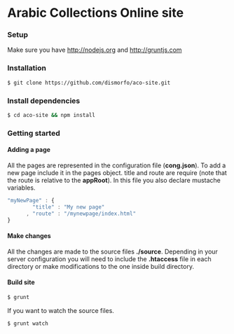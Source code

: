 Arabic Collections Online site
========

### Setup

Make sure you have http://nodejs.org and http://gruntjs.com

### Installation

```bash
$ git clone https://github.com/dismorfo/aco-site.git
```

### Install dependencies

```bash
$ cd aco-site && npm install
```

### Getting started
  
#### Adding a page
  
All the pages are represented in the configuration file (**cong.json**). To add a new page include it in the pages object. title and route are require (note that the route is relative to the **appRoot**). In this file you also declare mustache variables.
  
```javascript
"myNewPage" : {
        "title" : "My new page"
      , "route" : "/mynewpage/index.html"
}
```  

#### Make changes

All the changes are made to the source files **./source**. Depending in your server configuration
you will need to include the **.htaccess** file in each directory or make modifications to the one
inside build directory.

#### Build site

```bash
$ grunt
```
  If you want to watch the source files.

```bash
$ grunt watch
```
